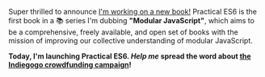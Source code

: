 Super thrilled to announce [I'm working on a new book!][campaign] Practical ES6 is the first book in a 📚 series I'm dubbing **"Modular JavaScript"**, which aims to be a comprehensive, freely available, and open set of books with the mission of improving our collective understanding of modular JavaScript.

**Today, I'm launching Practical ES6. *Help me* spread the word about [the Indiegogo crowdfunding campaign][campaign]!**

[campaign]: /s/modular-javascript-indiegogo "Indiegogo campaign for Modular JavaScript: A Pragmatic JS Book Series"
